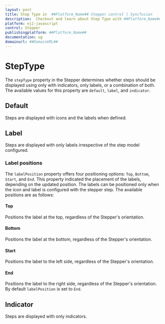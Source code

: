 ```yaml
---
layout: post
title: Step Type in  ##Platform_Name## Stepper control | Syncfusion
description:  Checkout and learn about Step Type with ##Platform_Name## Stepper control of Syncfusion Essential JS 2 and more details.
platform: ej2-javascript
control: Stepper
publishingplatform: ##Platform_Name##
documentation: ug
domainurl: ##DomainURL##
---
```


# StepType

The `stepType` property in the Stepper determines whether steps should be displayed using only with indicators, only labels, or a combination of both. The available values for this property are `default`, `label`, and `indicator`.

## Default

Steps are displayed with icons and the labels when defined.

## Label

Steps are displayed with only labels irrespective of the step model configured.


### Label positions

The `labelPosition` property offers four positioning options: `Top`, `Bottom`, `Start`, and `End`. This property indicated the placement of the labels, depending on the updated position. The labels can be positioned only when the icon and label is configured with the stepper step. The available positions are as follows:

#### Top

Positions the label at the top, regardless of the Stepper's orientation.

#### Bottom

Positions the label at the bottom, regardless of the Stepper's orientation.

#### Start

Positions the label to the left side, regardless of the Stepper's orientation.

#### End

Positions the label to the right side, regardless of the Stepper's orientation. By default `labelPosition` is set to `End`.

## Indicator

Steps are displayed with only indicators.